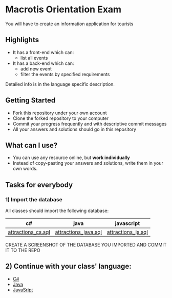 # Macrotis Orientation Exam

You will have to create an information application for tourists

## Highlights

 -  It has a front-end which can:
     -  list all events
 -  It has a back-end which can:
     -  add new event
     -  filter the events by specified requirements 

Detailed info is in the language specific description.

## Getting Started

 -  Fork this repository under your own account
 -  Clone the forked repository to your computer 
 -  Commit your progress frequently and with descriptive commit messages
 -  All your answers and solutions should go in this repository

## What can I use?

 -  You can use any resource online, but **work individually**
 -  Instead of copy-pasting your answers and solutions, write them in your own words.

## Tasks for everybody

### 1) Import the database

All classes should import the following database:

| c# | java | javascript |
|-----|-----|-----|
|[attractions_cs.sql](assets/attractions_cs.sql)|[attractions_java.sql](assets/attractions.sql)|[attractions_js.sql](assets/attractions.sql)|

CREATE A SCREENSHOT OF THE DATABASE YOU IMPORTED AND COMMIT IT TO THE REPO

## 2) Continue with your class' language:

 -  [C#](javacs.md)
 -  [Java](javacs.md)
 -  [JavaSript](js.md)
